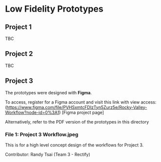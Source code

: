 # Low Fidelity Prototypes

## Project 1

TBC

## Project 2

TBC

## Project 3

The prototypes were designed with **Figma**. 

To access, register for a Figma account and visit this link with view access: (https://www.figma.com/file/PVHSxmtcFDIzTyn5Zurz5e/Rocky-Valley-Workflow?node-id=0%3A1) [Figma project page]

Alternatively, refer to the PDF version of the prototypes in this directory

### File 1: Project 3 Workflow.jpeg

This is for a high level concept design of the workflows for Project 3.

Contributor: Randy Tsai (Team 3 - Rectify)
